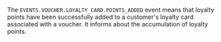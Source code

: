 The `EVENTS.VOUCHER.LOYALTY_CARD.POINTS_ADDED` event means that loyalty points have been successfully added to a customer's loyalty card associated with a voucher. It informs about the accumulation of loyalty points.